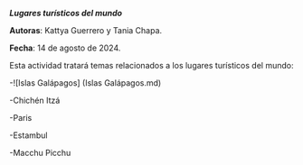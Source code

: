 ***Lugares turísticos del mundo***


**Autoras**: Kattya Guerrero y Tania Chapa.

**Fecha**: 14 de agosto de 2024.

Esta actividad tratará temas relacionados a los lugares turísticos del mundo:

-![Islas Galápagos] (Islas Galápagos.md)

-Chichén Itzá

-Paris

-Estambul

-Macchu Picchu


